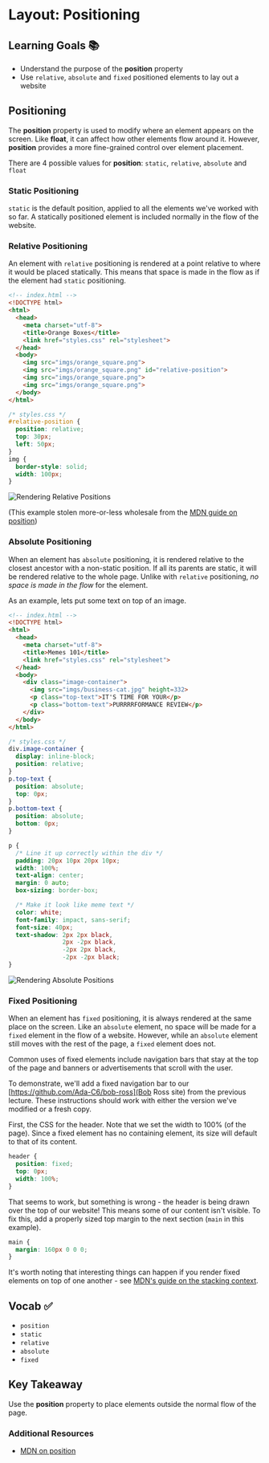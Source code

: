 # Layout: Positioning

## Learning Goals 📚
- Understand the purpose of the __position__ property
- Use `relative`, `absolute` and `fixed` positioned elements to lay out a website

## Positioning
The __position__ property is used to modify where an element appears on the screen. Like __float__, it can affect how other elements flow around it. However, __position__ provides a more fine-grained control over element placement.

There are 4 possible values for __position__: `static`, `relative`, `absolute` and `float`

### Static Positioning
`static` is the default position, applied to all the elements we've worked with so far. A statically positioned element is included normally in the flow of the website.

### Relative Positioning
An element with `relative` positioning is rendered at a point relative to where it would be placed statically. This means that space is made in the flow as if the element had `static` positioning.

```HTML
<!-- index.html -->
<!DOCTYPE html>
<html>
  <head>
    <meta charset="utf-8">
    <title>Orange Boxes</title>
    <link href="styles.css" rel="stylesheet">
  </head>
  <body>
    <img src="imgs/orange_square.png">
    <img src="imgs/orange_square.png" id="relative-position">
    <img src="imgs/orange_square.png">
    <img src="imgs/orange_square.png">
  </body>
</html>
```

```css
/* styles.css */
#relative-position {
  position: relative;
  top: 30px;
  left: 50px;
}
img {
  border-style: solid;
  width: 100px;
}
```

![Rendering Relative Positions](https://github.com/Ada-Developers-Academy/textbook-curriculum/blob/positioning/05-html-css/imgs/relative_position.png "Rendering Relative Positions")

(This example stolen more-or-less wholesale from the [MDN guide on position](https://developer.mozilla.org/en-US/docs/Web/CSS/position#Relative_positioning))

### Absolute Positioning
When an element has `absolute` positioning, it is rendered relative to the closest ancestor with a non-static position. If all its parents are static, it will be rendered relative to the whole page. Unlike with `relative` positioning, *no space is made in the flow* for the element.

As an example, lets put some text on top of an image.

```html
<!-- index.html -->
<!DOCTYPE html>
<html>
  <head>
    <meta charset="utf-8">
    <title>Memes 101</title>
    <link href="styles.css" rel="stylesheet">
  </head>
  <body>
    <div class="image-container">
      <img src="imgs/business-cat.jpg" height=332>
      <p class="top-text">IT'S TIME FOR YOUR</p>
      <p class="bottom-text">PURRRRFORMANCE REVIEW</p>
    </div>
  </body>
</html>
```

```css
/* styles.css */
div.image-container {
  display: inline-block;
  position: relative;
}
p.top-text {
  position: absolute;
  top: 0px;
}
p.bottom-text {
  position: absolute;
  bottom: 0px;
}

p {
  /* Line it up correctly within the div */
  padding: 20px 10px 20px 10px;
  width: 100%;
  text-align: center;
  margin: 0 auto;
  box-sizing: border-box;

  /* Make it look like meme text */
  color: white;
  font-family: impact, sans-serif;
  font-size: 40px;
  text-shadow: 2px 2px black,
               2px -2px black,
               -2px 2px black,
               -2px -2px black;
}
```

![Rendering Absolute Positions](https://github.com/Ada-Developers-Academy/textbook-curriculum/blob/positioning/05-html-css/imgs/absolute_position.png "Rendering Absolute Positions")

### Fixed Positioning
When an element has `fixed` positioning, it is always rendered at the same place on the screen. Like an `absolute` element, no space will be made for a `fixed` element in the flow of a website. However, while an `absolute` element still moves with the rest of the page, a `fixed` element does not.

Common uses of fixed elements include navigation bars that stay at the top of the page and banners or advertisements that scroll with the user.

To demonstrate, we'll add a fixed navigation bar to our [https://github.com/Ada-C6/bob-ross](Bob Ross site) from the previous lecture. These instructions should work with either the version we've modified or a fresh copy.

First, the CSS for the header. Note that we set the width to 100% (of the page). Since a fixed element has no containing element, its size will default to that of its content.

```css
header {
  position: fixed;
  top: 0px;
  width: 100%;
}
```

That seems to work, but something is wrong - the header is being drawn over the top of our website! This means some of our content isn't visible. To fix this, add a properly sized top margin to the next section (`main` in this example).

```css
main {
  margin: 160px 0 0 0;
}
```

It's worth noting that interesting things can happen if you render fixed elements on top of one another - see [MDN's guide on the stacking context](https://developer.mozilla.org/en-US/docs/Web/CSS/CSS_Positioning/Understanding_z_index/The_stacking_context).

## Vocab ✅
- `position`
- `static`
- `relative`
- `absolute`
- `fixed`

## Key Takeaway
Use the __position__ property to place elements outside the normal flow of the page.

### Additional Resources
- [MDN on position](https://developer.mozilla.org/en-US/docs/Web/CSS/position)

